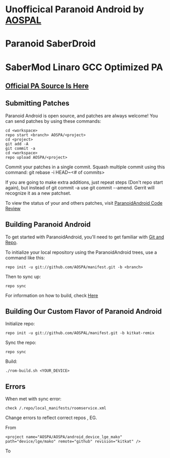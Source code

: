 Unofficical Paranoid Android by [AOSPAL](http://google.com/+AospalOrg)
======================================================================

Paranoid SaberDroid
===================

SaberMod Linaro GCC Optimized PA
================================

[Official PA Source Is Here](https://github.com/AOSPA)
------------------------------------------------------

Submitting Patches
------------------

Paranoid Android is open source, and patches are always welcome!
You can send patches by using these commands:

    cd <workspace>
    repo start <branch> AOSPA/<project>
    cd <project>
    git add -A
    git commit -a
    cd <workspace>
    repo upload AOSPA/<project>

Commit your patches in a single commit. Squash multiple commit using this command: git rebase -i HEAD~<# of commits>

If you are going to make extra additions, just repeat steps (Don't repo start again), but instead of git commit -a
use git commit --amend. Gerrit will recognize it as a new patchset.

To view the status of your and others patches, visit [ParanoidAndroid Code Review](http://gerrit.paranoidandroid.co)


Building Paranoid Android
-------------------------

To get started with ParanoidAndroid, you'll need to get
familiar with [Git and Repo](http://source.android.com/download/using-repo).

To initialize your local repository using the ParanoidAndroid trees, use a command like this:

    repo init -u git://github.com/AOSPA/manifest.git -b <branch>

Then to sync up:

    repo sync

For information on how to build, check [Here](https://github.com/AOSPA/manifest)

Building Our Custom Flavor of Paranoid Android
----------------------------------------------

Initialize repo:

    repo init -u git://github.com/AOSPAL/manifest.git -b kitkat-remix
    
Sync the repo:

    repo sync
    
Build:

    ./rom-build.sh <YOUR_DEVICE>
    

Errors
-------
When met with sync error:

    check /.repo/local_manifests/roomservice.xml
    
Change errors to reflect correct repos , EG.

From
   
    <project name="AOSPA/AOSPA/android_device_lge_mako" path="device/lge/mako" remote="github" revision="kitkat" />
</manifest>

To
    <project name="AOSPA/android_device_lge_mako" path="device/lge/mako" remote="github" revision="kitkat" />
</manifest>
